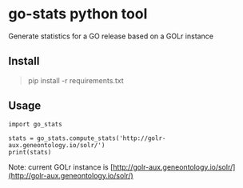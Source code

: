# go-stats python tool

Generate statistics for a GO release based on a GOLr instance

## Install
> pip install -r requirements.txt

## Usage
```
import go_stats

stats = go_stats.compute_stats('http://golr-aux.geneontology.io/solr/')
print(stats)
```


Note: current GOLr instance is [http://golr-aux.geneontology.io/solr/](http://golr-aux.geneontology.io/solr/)
